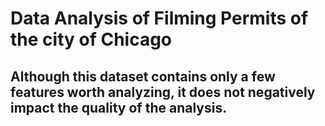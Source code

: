 # **Data Analysis of Filming Permits of the city of Chicago**
## Although this dataset contains only a few features worth analyzing, it does not negatively impact the quality of the analysis.
